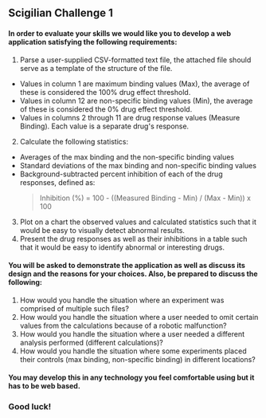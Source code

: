 ## Scigilian Challenge 1

#### In order to evaluate your skills we would like you to develop a web application satisfying the following requirements:
1. Parse a user-supplied CSV-formatted text file, the attached file should serve as a template of the structure of the file.
 - Values in column 1 are maximum binding values (Max), the average of these is considered the 100% drug effect threshold.
 - Values in column 12 are non-specific binding values (Min), the average of these is considered the 0% drug effect threshold.
 - Values in columns 2 through 11 are drug response values (Measure Binding). Each value is a separate drug's response.
2. Calculate the following statistics:
 - Averages of the max binding and the non-specific binding values
 - Standard deviations of the max binding and non-specific binding values
 - Background-subtracted percent inhibition of each of the drug responses, defined as:
	> Inhibition (%) = 100 - ((Measured Binding - Min) / (Max - Min)) x 100
3. Plot on a chart the observed values and calculated statistics such that it would be easy to visually detect abnormal results.
4. Present the drug responses as well as their inhibitions in a table such that it would be easy to identify abnormal or interesting drugs.

#### You will be asked to demonstrate the application as well as discuss its design and the reasons for your choices. Also, be prepared to discuss the following:
1. How would you handle the situation where an experiment was comprised of multiple such files?
2. How would you handle the situation where a user needed to omit certain values from the calculations because of a robotic malfunction?
3. How would you handle the situation where a user needed a different analysis performed (different calculations)?
4. How would you handle the situation where some experiments placed their controls (max binding, non-specific binding) in different locations?

#### You may develop this in any technology you feel comfortable using but it has to be web based.

### Good luck!
